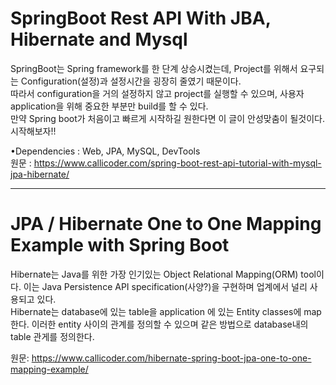 SpringBoot Rest API With JBA, Hibernate and Mysql
=================================================
SpringBoot는 Spring framework를 한 단계 상승시켰는데, Project를 위해서 요구되는 Configuration(설정)과 설정시간을 굉장히 줄였기 때문이다.<br/>
따라서 configuration을 거의 설정하지 않고 project를 실행할 수 있으며, 사용자 application을 위해 중요한 부분만 build를 할 수 있다.<br/>
만약 Spring boot가 처음이고 빠르게 시작하길 원한다면 이 글이 안성맞춤이 될것이다. 시작해보자!!<br>


•Dependencies : Web, JPA, MySQL, DevTools<br/>
원문 : https://www.callicoder.com/spring-boot-rest-api-tutorial-with-mysql-jpa-hibernate/ <br>

*****
JPA / Hibernate One to One Mapping Example with Spring Boot
==========================================================
Hibernate는 Java를 위한 가장 인기있는 Object Relational Mapping(ORM) tool이다. 이는 Java Persistence API specification(사양?)을 구현하며 업계에서 널리 사용되고 있다.<br/>
Hibernate는 database에 있는 table을 application 에 있는 Entity classes에 map한다.  이러한 entity 사이의 관계를 정의할 수 있으며 같은 방법으로 database내의 table 관게를 정의한다. <br/>

원문: https://www.callicoder.com/hibernate-spring-boot-jpa-one-to-one-mapping-example/